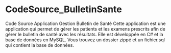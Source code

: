 # CodeSource_BulletinSante
Code Source Application Gestion Bulletin de Santé
Cette application est une application qui permet de gérer les patients et les examens prescrits afin de gérer le bulletin de santé avec les résultats.
Elle est développée en C# et la base de données en MySQL.
Vous trouvez un dossier zippé et un fichier.sql qui contient la base de données.
